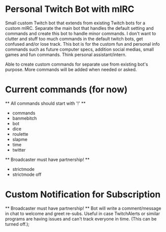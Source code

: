 # Personal Twitch Bot with mIRC

Small custom Twitch bot that extends from existing Twitch bots for a custom mIRC.
Separate the main bot that handles the default setting and commands and create this bot to handle minor commands. I don't want to clutter and stuff too much commands in the default twitch bots, get confused and/or lose track. This bot is for the custom fun and personal info commands such as future computer specs, addition social medias, small games and fun commands. Think personal assistant/intern.

Able to create custom commands for separate use from existing bot's purpose. More commands will be added when needed or asked.

# Current commands (for now)
** All commands should start with '!' **

- commands
- banmebitch
- bot
- dice
- roulette
- slapme
- time
- twitter

** Broadcaster must have partnership! **

- strictmode
- strictmode off

# Custom Notification for Subscription
** Broadcaster must have partnership! **
Bot will write a comment/message in chat to welcome and greet re-subs.
Useful in case TwitchAlerts or similar programs are having issues and can't track everyone in time. (This can be turned off.);
